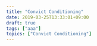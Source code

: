 ```yaml
---
title: "Convict Conditioning"
date: 2019-03-25T13:33:01+09:00
draft: true
tags: ["aaa"]
topics: ["Convict Conditioning"]
---
```

<p><!--more--></p>
